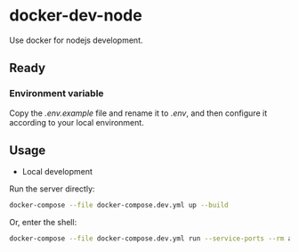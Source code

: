 # docker-dev-node

Use docker for nodejs development.

## Ready

### Environment variable

Copy the _.env.example_ file and rename it to _.env_, and then configure it according to your local environment.

## Usage

- Local development

Run the server directly:

```sh
docker-compose --file docker-compose.dev.yml up --build
```

Or, enter the shell:

```sh
docker-compose --file docker-compose.dev.yml run --service-ports --rm app sh
```
